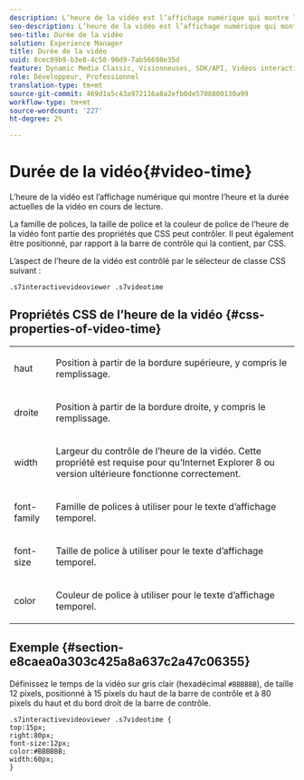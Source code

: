 ```yaml
---
description: L’heure de la vidéo est l’affichage numérique qui montre l’heure et la durée actuelles de la vidéo en cours de lecture.
seo-description: L’heure de la vidéo est l’affichage numérique qui montre l’heure et la durée actuelles de la vidéo en cours de lecture.
seo-title: Durée de la vidéo
solution: Experience Manager
title: Durée de la vidéo
uuid: 8cec89b9-b3e8-4c58-90d9-7ab56698e35d
feature: Dynamic Media Classic, Visionneuses, SDK/API, Vidéos interactives
role: Développeur, Professionnel
translation-type: tm+mt
source-git-commit: 469d1a5c43a972116a8a2efb0de5708800130a99
workflow-type: tm+mt
source-wordcount: '227'
ht-degree: 2%

---
```



# Durée de la vidéo{#video-time}

L’heure de la vidéo est l’affichage numérique qui montre l’heure et la durée actuelles de la vidéo en cours de lecture.

<!--<a id="section_061E550C1C1D4DB2BD663A898895B38C"></a>-->

La famille de polices, la taille de police et la couleur de police de l’heure de la vidéo font partie des propriétés que CSS peut contrôler. Il peut également être positionné, par rapport à la barre de contrôle qui la contient, par CSS.

L’aspect de l’heure de la vidéo est contrôlé par le sélecteur de classe CSS suivant :

```
.s7interactivevideoviewer .s7videotime
```

## Propriétés CSS de l’heure de la vidéo {#css-properties-of-video-time}

<table id="table_C48C56E696304C9BAFEE71BA9EA9A174"> 
 <tbody> 
  <tr> 
   <td colname="col1"> <p> <span class="codeph"> haut </span> </p> </td> 
   <td colname="col2"> <p>Position à partir de la bordure supérieure, y compris le remplissage. </p> </td> 
  </tr> 
  <tr> 
   <td colname="col1"> <p> <span class="codeph"> droite </span> </p> </td> 
   <td colname="col2"> <p>Position à partir de la bordure droite, y compris le remplissage. </p> </td> 
  </tr> 
  <tr> 
   <td colname="col1"> <p> <span class="codeph"> width </span> </p> </td> 
   <td colname="col2"> <p> Largeur du contrôle de l’heure de la vidéo. Cette propriété est requise pour qu’Internet Explorer 8 ou version ultérieure fonctionne correctement. </p> </td> 
  </tr> 
  <tr> 
   <td colname="col1"> <p> <span class="codeph"> font-family  </span> </p> </td> 
   <td colname="col2"> <p>Famille de polices à utiliser pour le texte d’affichage temporel. </p> </td> 
  </tr> 
  <tr> 
   <td colname="col1"> <p> <span class="codeph"> font-size  </span> </p> </td> 
   <td colname="col2"> <p>Taille de police à utiliser pour le texte d’affichage temporel. </p> </td> 
  </tr> 
  <tr> 
   <td colname="col1"> <p> <span class="codeph"> color </span> </p> </td> 
   <td colname="col2"> <p>Couleur de police à utiliser pour le texte d’affichage temporel. </p> </td> 
  </tr> 
 </tbody> 
</table>

## Exemple {#section-e8caea0a303c425a8a637c2a47c06355}

Définissez le temps de la vidéo sur gris clair (hexadécimal `#BBBBBB`), de taille 12 pixels, positionné à 15 pixels du haut de la barre de contrôle et à 80 pixels du haut et du bord droit de la barre de contrôle.

```
.s7interactivevideoviewer .s7videotime { 
top:15px; 
right:80px; 
font-size:12px; 
color:#BBBBBB; 
width:60px;  
}
```

